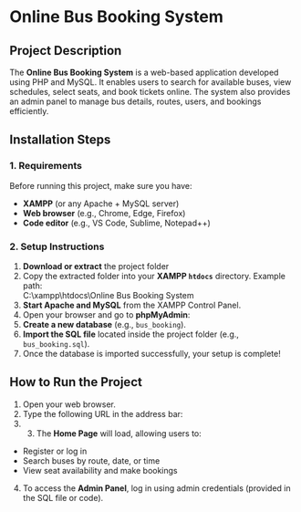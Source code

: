 #  Online Bus Booking System

##  Project Description
The **Online Bus Booking System** is a web-based application developed using PHP and MySQL. It enables users to search for available buses, view schedules, select seats, and book tickets online. The system also provides an admin panel to manage bus details, routes, users, and bookings efficiently.

##  Installation Steps

### 1. Requirements
Before running this project, make sure you have:
- **XAMPP** (or any Apache + MySQL server)
- **Web browser** (e.g., Chrome, Edge, Firefox)
- **Code editor** (e.g., VS Code, Sublime, Notepad++)

### 2. Setup Instructions
1. **Download or extract** the project folder  
2. Copy the extracted folder into your **XAMPP `htdocs`** directory.
Example path:  
C:\xampp\htdocs\Online Bus Booking System
3. **Start Apache and MySQL** from the XAMPP Control Panel.
4. Open your browser and go to **phpMyAdmin**:  
5. **Create a new database** (e.g., `bus_booking`).
6. **Import the SQL file** located inside the project folder (e.g., `bus_booking.sql`).
7. Once the database is imported successfully, your setup is complete!

## How to Run the Project
1. Open your web browser.  
2. Type the following URL in the address bar:
3. 3. The **Home Page** will load, allowing users to:
- Register or log in  
- Search buses by route, date, or time  
- View seat availability and make bookings  
4. To access the **Admin Panel**, log in using admin credentials (provided in the SQL file or code).




